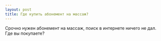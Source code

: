```yaml
---
layout: post 
title: Где купить абонемент на массаж? 
--- 
```

Срочно нужен абонемент на массаж, поиск в интернете ничего не дал. Где вы покупаете?
